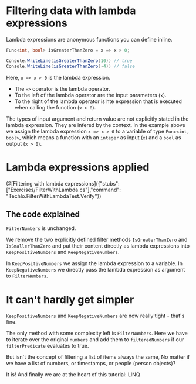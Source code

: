 # Filtering data with lambda expressions

Lambda expressions are anonymous functions you can define inline.

```c#
Func<int, bool> isGreaterThanZero = x => x > 0;

Console.WriteLine(isGreaterThanZero(10)) // true
Console.WriteLine(isGreaterThanZero(-4)) // false
```

Here, `x => x > 0` is the lambda expression.
* The `=>` operator is the lambda operator.
* To the left of the lambda operator are the input parameters (`x`).
* To the right of the lambda operator is hte expression that is executed when calling the function (`x > 0`).

The types of input argument and return value are not explicitly stated in the lambda expression.
They are infered by the context.
In the example above we assign the lambda expression `x => x > 0` to a variable of type `Func<int, bool>`, which means a function with an `integer` as input (`x`) and a `bool` as output (`x > 0`).

# Lambda expressions applied

@[Filtering with lambda expressions]({"stubs": ["Exercises/FilterWithLambda.cs"],"command": "TechIo.FilterWithLambdaTest.Verify"})

## The code explained

`FilterNumbers` is unchanged.

We remove the two explicitly defined filter methods `IsGreaterThanZero` and `IsSmallerThanZero` and put their content directly as lambda expressions into `KeepPositiveNumbers` and `KeepNegativeNumbers`.

In `KeepPositiveNumbers` we assign the lambda expression to a variable.
In `KeepNegativeNumbers` we directly pass the lambda expression as argument to `FilterNumbers`.


# It can't hardly get simpler

`KeepPositiveNumbers` and `KeepNegativeNumbers` are now really tight - that's fine.

The only method with some complexity left is `FilterNumbers`.
Here we have to iterate over the original `numbers` and add them to `filteredNumbers` if our `filterPredicate` evaluates to true.

But isn`t the concept of filtering a list of items always the same,
No matter if we have a list of numbers, or timestamps, or people (person objects)?

It is!
And finally we are at the heart of this tutorial: LINQ